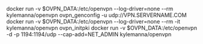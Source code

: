 docker run -v $OVPN_DATA:/etc/openvpn --log-driver=none --rm kylemanna/openvpn ovpn_genconfig -u udp://VPN.SERVERNAME.COM
docker run -v $OVPN_DATA:/etc/openvpn --log-driver=none --rm -it kylemanna/openvpn ovpn_initpki
docker run -v $OVPN_DATA:/etc/openvpn -d -p 1194:1194/udp --cap-add=NET_ADMIN kylemanna/openvpn